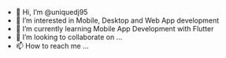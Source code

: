 - 👋 Hi, I’m @uniquedj95
- 👀 I’m interested in Mobile, Desktop and Web App development
- 🌱 I’m currently learning Mobile App Development with Flutter
- 💞️ I’m looking to collaborate on ...
- 📫 How to reach me ...

<!---
uniquedj95/uniquedj95 is a ✨ special ✨ repository because its `README.md` (this file) appears on your GitHub profile.
You can click the Preview link to take a look at your changes.
--->
